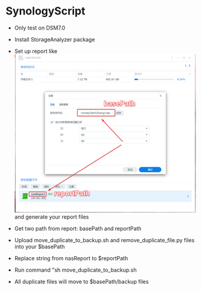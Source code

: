 # SynologyScript

* Only test on DSM7.0

* Install StorageAnalyzer package
* Set up report like ![image](https://github.com/DerikZhang/SynologyScript/blob/main/createReport.png) and generate your report files
* Get two path from report: basePath and reportPath
* Upload move_duplicate_to_backup.sh and remove_duplicate_file.py files into your $basePath
* Replace string from nasReport to $reportPath 
* Run command "sh move_duplicate_to_backup.sh 
* All duplicate files will move to $basePath/backup files



